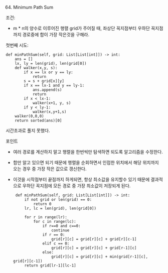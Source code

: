 64. Minimum Path Sum

조건: 
- m * n의 양수로 이루어진 행렬 grid가 주어질 때, 좌상단 꼭지점부터 우하단 꼭지점까지 경로중에 합이 가장 작은것을 구해라.

첫번째 시도:
    

    def minPathSum(self, grid: List[List[int]]) -> int:
        ans = []
        lx, ly = len(grid), len(grid[0])
        def walker(x,y, s):
            if x == lx or y == ly:
                return
            s = s + grid[x][y]
            if x == lx-1 and y == ly-1:
                ans.append(s)
                return
            if x < lx-1:
                walker(x+1, y, s)
            if y < ly-1:
                walker(x,y+1,s)
        walker(0,0,0)
        return sorted(ans)[0]
            
 시간초과로 풀지 못했다.
 
 포인트
 - 여러 경로를 계산하지 말고 행렬을 한번씩만 탐색하면 되도록 알고리즘을 수정한다.
 - 합만 알고 있으면 되기 때문에 행렬을 순회하면서 인접한 위치에서 해당 위치까지 오는 경우 중 가장 작은 값으로 갱신한다.
 - 이것을 시작점부터 끝점까지 하게되면, 항상 최소값을 유지할수 있기 때문에 결과적으로 우하단 꼭지점에 모든 경로 중 가장 최소값이 저장되게 된다.
 
 
        def minPathSum(self, grid: List[List[int]]) -> int:
            if not grid or len(grid) == 0:
                return 0
            lr, lc = len(grid), len(grid[0])

            for r in range(lr):
                for c in range(lc):
                    if r==0 and c==0:
                        continue
                    if r == 0:
                        grid[r][c] = grid[r][c] + grid[r][c-1]
                    elif c == 0:
                        grid[r][c] = grid[r][c] + grid[r-1][c]
                    else:
                        grid[r][c] = grid[r][c] + min(grid[r-1][c], grid[r][c-1])
            return grid[lr-1][lc-1]
